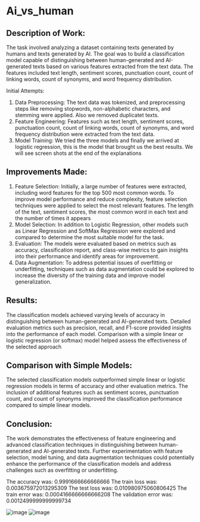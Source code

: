 # Ai_vs_human

## Description of Work:
The task involved analyzing a dataset containing texts generated by humans and texts generated by AI. The goal was to build a classification model capable of distinguishing between human-generated and AI-generated texts based on various features extracted from the text data. The features included text length, sentiment scores, punctuation count, count of linking words, count of synonyms, and word frequency distribution.

Initial Attempts:
1. Data Preprocessing:
The text data was tokenized, and preprocessing steps like removing stopwords, non-alphabetic characters, and stemming were applied. Also we removed duplicatet texts.
2. Feature Engineering:
Features such as text length, sentiment scores, punctuation count, count of linking words, count of synonyms, and word frequency distribution were extracted from the text data.
3. Model Training:
We tried the three models and finally we arrived at logistic regression, this is the model that brought us the best results. We will see screen shots at the end of the explanations

## Improvements Made:
1. Feature Selection:
Initially, a large number of features were extracted, including word features for the top 500 most common words. To improve model performance and reduce complexity, feature selection techniques were applied to select the most relevant features. The length of the text, sentiment scores, the most common word in each text and the number of times it appears
2. Model Selection:
In addition to Logistic Regression, other models such as Linear Regression and SoftMax Regression were explored and compared to determine the most suitable model for the task.
3. Evaluation:
The models were evaluated based on metrics such as accuracy, classification report, and class-wise metrics to gain insights into their performance and identify areas for improvement.
4. Data Augmentation:
To address potential issues of overfitting or underfitting, techniques such as data augmentation could be explored to increase the diversity of the training data and improve model generalization.

## Results:
The classification models achieved varying levels of accuracy in distinguishing between human-generated and AI-generated texts.
Detailed evaluation metrics such as precision, recall, and F1-score provided insights into the performance of each model.
Comparison with a simple linear or logistic regression (or softmax) model helped assess the effectiveness of the selected approach 

## Comparison with Simple Models:
The selected classification models outperformed simple linear or logistic regression models in terms of accuracy and other evaluation metrics.
The inclusion of additional features such as sentiment scores, punctuation count, and count of synonyms improved the classification performance compared to simple linear models.

## Conclusion:
The work demonstrates the effectiveness of feature engineering and advanced classification techniques in distinguishing between human-generated and AI-generated texts.
Further experimentation with feature selection, model tuning, and data augmentation techniques could potentially enhance the performance of the classification models and address challenges such as overfitting or underfitting.

The accuracy was: 0.9991666666666666
The train loss was: 0.003675972013295309
The test loss was: 0.010980975060806425
The train error was: 0.0004166666666666208
The validation error was: 0.0012499999999999734

![image](https://github.com/roy-asraf1/Ai_vs_human/assets/117677549/239d7fe8-303a-4db1-ae60-a904ca215694)
![image](https://github.com/roy-asraf1/Ai_vs_human/assets/117677549/148dd83b-cdc8-4dc6-83ad-1cfdc7606a32)


